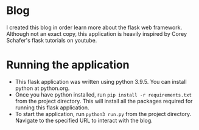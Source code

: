 # Blog
I created this blog in order learn more about the flask web framework. Although not an exact copy, this application is heavily inspired by Corey Schafer's flask tutorials on youtube.

# Running the application
- This flask application was written using python 3.9.5. You can install python at python.org. 
- Once you have python installed, run `pip install -r requirements.txt` from the project directory. This will install all the packages required for running this flask application.
- To start the application, run `python3 run.py` from the project directory. Navigate to the specified URL to interact with the blog.